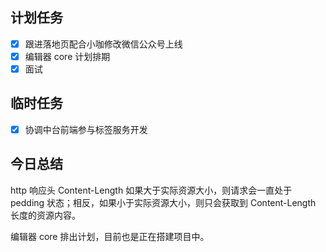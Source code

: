## 计划任务

- [x] 跟进落地页配合小咖修改微信公众号上线
- [x] 编辑器 core 计划排期
- [x] 面试

## 临时任务

- [x] 协调中台前端参与标签服务开发

## 今日总结

http 响应头 Content-Length 如果大于实际资源大小，则请求会一直处于 pedding 状态；相反，如果小于实际资源大小，则只会获取到 Content-Length 长度的资源内容。

编辑器 core 排出计划，目前也是正在搭建项目中。
